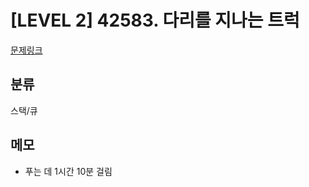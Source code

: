 # [LEVEL 2] 42583. 다리를 지나는 트럭

[문제링크](https://school.programmers.co.kr/learn/courses/30/lessons/42583)

## 분류

스택/큐

## 메모

- 푸는 데 1시간 10분 걸림
